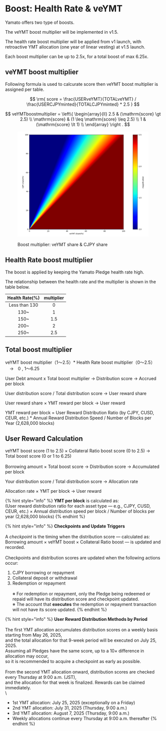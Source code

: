 # Boost: Health Rate & veYMT

Yamato offers two type of boosts.&#x20;

The veYMT boost multiplier will be implemented in v1.5.&#x20;

The health rate boost multiplier will be applied from v1 launch, with retroactive YMT allocation (one year of linear vesting) at v1.5 launch.&#x20;

Each boost multiplier can be up to 2.5x, for a total boost of max 6.25x.

## **veYMT boost multiplier**

Following formula is used to calcurate score then veYMT boost multiplier is assigned per table.

$$
\rm{
    score = \frac{USERveYMT}{TOTALveYMT} / \frac{USERCJPYminted}{TOTALCJPYminted} * 2.5
}
$$

$$
veYMTboostmultiplier = \left\{
\begin{array}{ll}
    2.5 & (\mathrm{score} \gt 2.5) \\
    \mathrm{score} & (1 \leq \mathrm{score} \leq 2.5) \\
    1 & (\mathrm{score} \lt 1) \\
\end{array}
\right .
$$

<figure><img src="../.gitbook/assets/image (6).png" alt=""><figcaption><p>Boost multiplier: veYMT share &#x26; CJPY share</p></figcaption></figure>



## **Health Rate boost multiplier**

The boost is applied by keeping the Yamato Pledge health rate high.&#x20;

The relationship between the health rate and the multiplier is shown in the table below.

| Health Rate(%) | multiplier |
| :------------: | :--------: |
|  Less than 130 |      0     |
|      130\~     |      1     |
|      150\~     |     1.5    |
|      200\~     |      2     |
|      250\~     |     2.5    |

## Total boost multiplier

veYMT boost multiplier（1～2.5）\* Health Rate boost multiplier（0～2.5） 　→　0 , 1～6.25&#x20;



User Debt amount x Total boost multiplier → Distribution score → Accrued per block&#x20;

User distribution score / Total distribution score → User reward share&#x20;

User reward share × YMT reward per block → User reward



YMT reward per block = User Reward Distribution Ratio (by CJPY, CUSD, CEUR, etc.) \* Annual Reward Distribution Speed / Number of Blocks per Year (2,628,000 blocks)

## User Reward Calculation

veYMT boost score (1 to 2.5) × Collateral Ratio boost score (0 to 2.5) → Total boost score (0 or 1 to 6.25)  
\
Borrowing amount × Total boost score → Distribution score → Accumulated per block

Your distribution score / Total distribution score → Allocation rate

Allocation rate × YMT per block → User reward

{% hint style="info" %}
**YMT per block** is calculated as:  
(User reward distribution ratio for each asset type — e.g., CJPY, CUSD, CEUR, etc.) × Annual distribution speed per block / Number of blocks per year (2,628,000 blocks)
{% endhint %}

{% hint style="info" %}
**Checkpoints and Update Triggers**  
\
A *checkpoint* is the timing when the distribution score — calculated as:  
Borrowing amount × veYMT boost × Collateral Ratio boost — is updated and recorded.  
\
Checkpoints and distribution scores are updated when the following actions occur:  
1. CJPY borrowing or repayment  
2. Collateral deposit or withdrawal  
3. Redemption or repayment  
\
※ For redemption or repayment, only the Pledge being redeemed or repaid will have its distribution score and checkpoint updated.  
※ The account that **executes** the redemption or repayment transaction will not have its score updated.
{% endhint %}

{% hint style="info" %}
**User Reward Distribution Methods by Period**  
\
The first YMT allocation accumulates distribution scores on a weekly basis starting from May 26, 2025,  
and the total allocation for that 9-week period will be executed on July 25, 2025.  
Assuming all Pledges have the same score, up to a 10× difference in allocation may occur,  
so it is recommended to acquire a checkpoint as early as possible.  
\
From the second YMT allocation onward, distribution scores are checked every Thursday at 9:00 a.m. (JST),  
and the allocation for that week is finalized. Rewards can be claimed immediately.  
\
- 1st YMT allocation: July 25, 2025 (exceptionally on a Friday)  
- 2nd YMT allocation: July 31, 2025 (Thursday, 9:00 a.m.)  
- 3rd YMT allocation: August 7, 2025 (Thursday, 9:00 a.m.)  
- Weekly allocations continue every Thursday at 9:00 a.m. thereafter
{% endhint %}